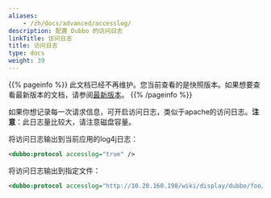 ```yaml
---
aliases:
    - /zh/docs/advanced/accesslog/
description: 配置 Dubbo 的访问日志
linkTitle: 访问日志
title: 访问日志
type: docs
weight: 39
---
```




{{% pageinfo %}} 此文档已经不再维护。您当前查看的是快照版本。如果想要查看最新版本的文档，请参阅[最新版本](/zh-cn/docs3-v2/java-sdk/advanced-features-and-usage/service/accesslog/)。
{{% /pageinfo %}}

如果你想记录每一次请求信息，可开启访问日志，类似于apache的访问日志。**注意**：此日志量比较大，请注意磁盘容量。

将访问日志输出到当前应用的log4j日志：

```xml
<dubbo:protocol accesslog="true" />
```

将访问日志输出到指定文件：

```xml
<dubbo:protocol accesslog="http://10.20.160.198/wiki/display/dubbo/foo/bar.log" />
```